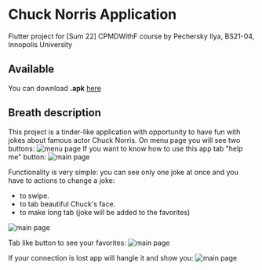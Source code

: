 # Chuck Norris Application
Flutter project for [Sum 22] CPMDWithF course by Pechersky Ilya, BS21-04, Innopolis University

## Available

You can download __.apk__ [here](https://drive.google.com/drive/folders/1BzTfZ4mI7ffnUS45wWGYnSN6pPvnSvjy?usp=sharing)

## Breath description
This project is a tinder-like application with opportunity to have fun with jokes about famous actor Chuck Norris.
On menu page you will see two buttons:
![menu page](screenshots/menu)
If you want to know how to use this app tab "help me" button:
![main page](screenshots/rules)

Functionality is very simple: you can see only one joke at once and you have to actions to change a joke:
- to swipe.
- to tab beautiful Chuck's face.
- to make long tab (joke will be added to the favorites)

[//]: # (Hello)
![main page](screenshots/mainpage)

Tab like button to see your favorites:
![main page](screenshots/favorites)

If your connection is lost app will hangle it and show you:
![main page](screenshots/lostconnection)

